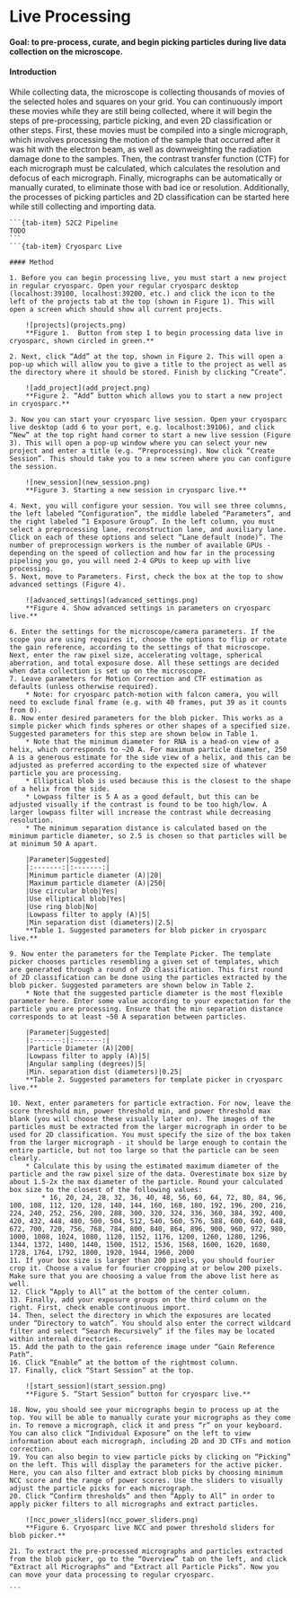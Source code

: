# Live Processing



#### Goal: to pre-process, curate, and begin picking particles during live data collection on the microscope. 

#### Introduction

While collecting data, the microscope is collecting thousands of movies of the selected holes and squares on your grid. You can continuously import these movies while they are still being collected, where it will begin the steps of pre-processing, particle picking, and even 2D classification or other steps. First, these movies must be compiled into a single micrograph, which involves processing the motion of the sample that occurred after it was hit with the electron beam, as well as downweighting the radiation damage done to the samples. Then, the contrast transfer function (CTF) for each micrograph must be calculated, which calculates the resolution and defocus of each micrograph. Finally, micrographs can be automatically or manually curated, to eliminate those with bad ice or resolution. Additionally, the processes of picking particles and 2D classification can be started here while still collecting and importing data. 



````{tab-set}
```{tab-item} S2C2 Pipeline
TODO
```
```{tab-item} Cryosparc Live

#### Method

1. Before you can begin processing live, you must start a new project in regular cryosparc. Open your regular cryosparc desktop (localhost:39100, localhost:39200, etc.) and click the icon to the left of the projects tab at the top (shown in Figure 1). This will open a screen which should show all current projects. 

    ![projects](projects.png)
    **Figure 1.  Button from step 1 to begin processing data live in cryosparc, shown circled in green.**
    
2. Next, click “Add” at the top, shown in Figure 2. This will open a pop-up which will allow you to give a title to the project as well as the directory where it should be stored. Finish by clicking “Create”.

    ![add_project](add_project.png)
    **Figure 2. “Add” button which allows you to start a new project in cryosparc.**

3. Now you can start your cryosparc live session. Open your cryosparc live desktop (add 6 to your port, e.g. localhost:39106), and click “New” at the top right hand corner to start a new live session (Figure 3). This will open a pop-up window where you can select your new project and enter a title (e.g. “Preprocessing). Now click “Create Session”. This should take you to a new screen where you can configure the session.

    ![new_session](new_session.png)
    **Figure 3. Starting a new session in cryosparc live.**

4. Next, you will configure your session. You will see three columns, the left labeled “Configuration”, the middle labeled “Parameters”, and the right labeled “1 Exposure Group”. In the left column, you must select a preprocessing lane, reconstruction lane, and auxiliary lane. Click on each of these options and select “Lane default (node)”. The number of preprocessign workers is the number of available GPUs - depending on the speed of collection and how far in the processing pipeling you go, you will need 2-4 GPUs to keep up with live processing.
5. Next, move to Parameters. First, check the box at the top to show advanced settings (Figure 4). 

    ![advanced_settings](advanced_settings.png)
    **Figure 4. Show advanced settings in parameters on cryosparc live.**

6. Enter the settings for the microscope/camera parameters. If the scope you are using requires it, choose the options to flip or rotate the gain reference, according to the settings of that microscope. Next, enter the raw pixel size, accelerating voltage, spherical aberration, and total exposure dose. All these settings are decided when data collection is set up on the microscope.
7. Leave parameters for Motion Correction and CTF estimation as defaults (unless otherwise required).
    * Note: for cryosparc patch-motion with falcon camera, you will need to exclude final frame (e.g. with 40 frames, put 39 as it counts from 0).
8. Now enter desired parameters for the blob picker. This works as a simple picker which finds spheres or other shapes of a specified size. Suggested parameters for this step are shown below in Table 1. 
    * Note that the minimum diameter for RNA is a head-on view of a helix, which corresponds to ~20 A. For maximum particle diameter, 250 A is a generous estimate for the side view of a helix, and this can be adjusted as preferred according to the expected size of whatever particle you are processing.
    * Elliptical blob is used because this is the closest to the shape of a helix from the side. 
    * Lowpass filter is 5 A as a good default, but this can be adjusted visually if the contrast is found to be too high/low. A larger lowpass filter will increase the contrast while decreasing resolution. 
    * The minimum separation distance is calculated based on the minimum particle diameter, so 2.5 is chosen so that particles will be at minimum 50 A apart.

    |Parameter|Suggested|
    |:-------:|:-------:|
    |Minimum particle diameter (A)|20| 
    |Maximum particle diameter (A)|250|
    |Use circular blob|Yes|
    |Use elliptical blob|Yes|
    |Use ring blob|No|
    |Lowpass filter to apply (A)|5|
    |Min separation dist (diameters)|2.5|
    **Table 1. Suggested parameters for blob picker in cryosparc live.**
    
9. Now enter the parameters for the Template Picker. The template picker chooses particles resembling a given set of templates, which are generated through a round of 2D classification. This first round of 2D classification can be done using the particles extracted by the blob picker. Suggested parameters are shown below in Table 2.
    * Note that the suggested particle diameter is the most flexible parameter here. Enter some value according to your expectation for the particle you are processing. Ensure that the min separation distance corresponds to at least ~50 A separation between particles. 

    |Parameter|Suggested|
    |:-------:|:-------:|
    |Particle Diameter (A)|200|
    |Lowpass filter to apply (A)|5|
    |Angular sampling (degrees)|5|
    |Min. separation dist (diameters)|0.25|
    **Table 2. Suggested parameters for template picker in cryosparc live.**
    
10. Next, enter parameters for particle extraction. For now, leave the score threshold min, power threshold min, and power threshold max blank (you will choose these visually later on). The images of the particles must be extracted from the larger micrograph in order to be used for 2D classification. You must specify the size of the box taken from the larger micrograph - it should be large enough to contain the entire particle, but not too large so that the particle can be seen clearly. 
    * Calculate this by using the estimated maximum diameter of the particle and the raw pixel size of the data. Overestimate box size by about 1.5-2x the max diameter of the particle. Round your calculated box size to the closest of the following values: 
        * 16, 20, 24, 28, 32, 36, 40, 48, 56, 60, 64, 72, 80, 84, 96, 100, 108, 112, 120, 128, 140, 144, 160, 168, 180, 192, 196, 200, 216, 224, 240, 252, 256, 280, 288, 300, 320, 324, 336, 360, 384, 392, 400, 420, 432, 448, 480, 500, 504, 512, 540, 560, 576, 588, 600, 640, 648, 672, 700, 720, 756, 768, 784, 800, 840, 864, 896, 900, 960, 972, 980, 1000, 1008, 1024, 1080, 1120, 1152, 1176, 1200, 1260, 1280, 1296, 1344, 1372, 1400, 1440, 1500, 1512, 1536, 1568, 1600, 1620, 1680, 1728, 1764, 1792, 1800, 1920, 1944, 1960, 2000
11. If your box size is larger than 200 pixels, you should fourier crop it. Choose a value for fourier cropping at or below 200 pixels. Make sure that you are choosing a value from the above list here as well. 
12. Click “Apply to All” at the bottom of the center column. 
13. Finally, add your exposure groups on the third column on the right. First, check enable continuous import. 
14. Then, select the directory in which the exposures are located under “Directory to watch”. You should also enter the correct wildcard filter and select “Search Recursively” if the files may be located within internal directories. 
15. Add the path to the gain reference image under “Gain Reference Path”.  
16. Click “Enable” at the bottom of the rightmost column. 
17. Finally, click “Start Session” at the top. 

    ![start_session](start_session.png)
    **Figure 5. “Start Session” button for cryosparc live.**

18. Now, you should see your micrographs begin to process up at the top. You will be able to manually curate your micrographs as they come in. To remove a micrograph, click it and press “r” on your keyboard. You can also click “Individual Exposure” on the left to view information about each micrograph, including 2D and 3D CTFs and motion correction. 
19. You can also begin to view particle picks by clicking on “Picking” on the left. This will display the parameters for the active picker. Here, you can also filter and extract blob picks by choosing minimum NCC score and the range of power scores. Use the sliders to visually adjust the particle picks for each micrograph.
20. Click “Confirm thresholds” and then “Apply to All” in order to apply picker filters to all micrographs and extract particles.

    ![ncc_power_sliders](ncc_power_sliders.png)
    **Figure 6. Cryosparc live NCC and power threshold sliders for blob picker.**

21. To extract the pre-processed micrographs and particles extracted from the blob picker, go to the “Overview” tab on the left, and click “Extract all Micrographs” and “Extract all Particle Picks”. Now you can move your data processing to regular cryosparc.

```
````



